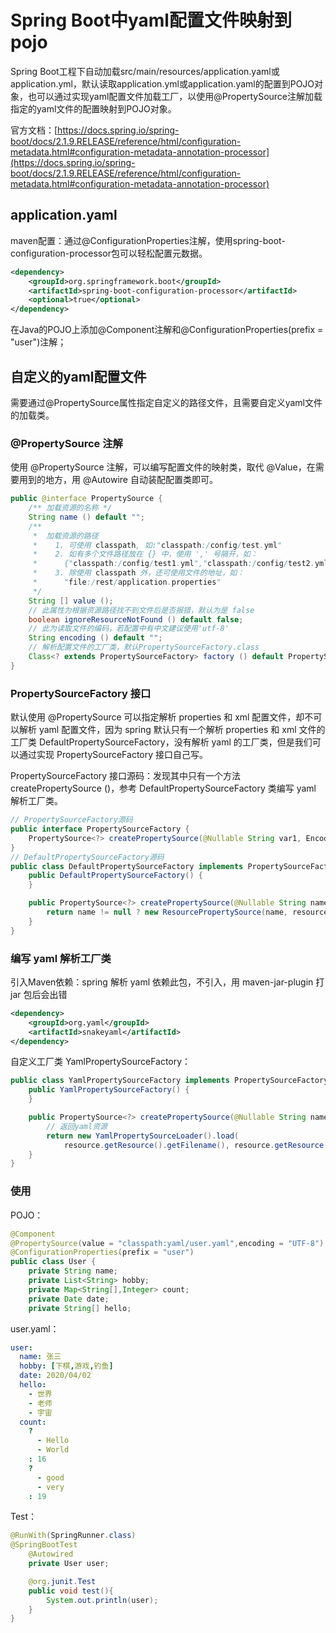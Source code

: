 # Spring Boot中yaml配置文件映射到pojo

Spring Boot工程下自动加载src/main/resources/application.yaml或application.yml，默认读取application.yml或application.yaml的配置到POJO对象，也可以通过实现yaml配置文件加载工厂，以使用@PropertySource注解加载指定的yaml文件的配置映射到POJO对象。

官方文档：[https://docs.spring.io/spring-boot/docs/2.1.9.RELEASE/reference/html/configuration-metadata.html#configuration-metadata-annotation-processor](https://docs.spring.io/spring-boot/docs/2.1.9.RELEASE/reference/html/configuration-metadata.html#configuration-metadata-annotation-processor)

## application.yaml

maven配置：通过@ConfigurationProperties注解，使用spring-boot-configuration-processor包可以轻松配置元数据。

```xml
<dependency>
	<groupId>org.springframework.boot</groupId>
	<artifactId>spring-boot-configuration-processor</artifactId>
	<optional>true</optional>
</dependency>
```

在Java的POJO上添加@Component注解和@ConfigurationProperties(prefix = "user")注解；

## 自定义的yaml配置文件

需要通过@PropertySource属性指定自定义的路径文件，且需要自定义yaml文件的加载类。

### @PropertySource 注解

使用 @PropertySource 注解，可以编写配置文件的映射类，取代 @Value，在需要用到的地方，用 @Autowire 自动装配配置类即可。

```java
public @interface PropertySource {
    /** 加载资源的名称 */
    String name () default "";
    /** 
     *  加载资源的路径
     *    1. 可使用 classpath, 如:"classpath:/config/test.yml"
     *    2. 如有多个文件路径放在 {} 中，使用 ',' 号隔开，如：
     *      {"classpath:/config/test1.yml","classpath:/config/test2.yml"}
     *    3. 除使用 classpath 外，还可使用文件的地址，如：
     *      "file:/rest/application.properties"
     */
    String [] value ();
    // 此属性为根据资源路径找不到文件后是否报错，默认为是 false
    boolean ignoreResourceNotFound () default false;
    // 此为读取文件的编码，若配置中有中文建议使用'utf-8'
    String encoding () default "";
    // 解析配置文件的工厂类，默认PropertySourceFactory.class
    Class<? extends PropertySourceFactory> factory () default PropertySourceFactory.class;
}
```

### PropertySourceFactory 接口

默认使用 @PropertySource 可以指定解析 properties 和 xml 配置文件，却不可以解析 yaml 配置文件，因为 spring 默认只有一个解析 properties 和 xml 文件的工厂类 DefaultPropertySourceFactory，没有解析 yaml 的工厂类，但是我们可以通过实现 PropertySourceFactory 接口自己写。

PropertySourceFactory 接口源码：发现其中只有一个方法 createPropertySource ()，参考 DefaultPropertySourceFactory 类编写 yaml 解析工厂类。

```java
// PropertySourceFactory源码
public interface PropertySourceFactory {
    PropertySource<?> createPropertySource(@Nullable String var1, EncodedResource var2) throws IOException;
}
// DefaultPropertySourceFactory源码
public class DefaultPropertySourceFactory implements PropertySourceFactory {
    public DefaultPropertySourceFactory() {
    }

    public PropertySource<?> createPropertySource(@Nullable String name, EncodedResource resource) throws IOException {
        return name != null ? new ResourcePropertySource(name, resource) : new ResourcePropertySource(resource);
    }
}
```

### 编写 yaml 解析工厂类

引入Maven依赖：spring 解析 yaml 依赖此包，不引入，用 maven-jar-plugin 打 jar 包后会出错

```xml
<dependency>
    <groupId>org.yaml</groupId>
    <artifactId>snakeyaml</artifactId>
</dependency>
```

自定义工厂类 YamlPropertySourceFactory：

```java
public class YamlPropertySourceFactory implements PropertySourceFactory {
    public YamlPropertySourceFactory() {
    }

    public PropertySource<?> createPropertySource(@Nullable String name, EncodedResource resource) throws IOException {
        // 返回yaml资源
        return new YamlPropertySourceLoader().load(
            resource.getResource().getFilename(), resource.getResource()).get(0);
    }
}
```

### 使用

POJO：

```java
@Component
@PropertySource(value = "classpath:yaml/user.yaml",encoding = "UTF-8")
@ConfigurationProperties(prefix = "user")
public class User {
    private String name;
    private List<String> hobby;
    private Map<String[],Integer> count;
    private Date date;
    private String[] hello;
```

user.yaml：

```yaml
user:
  name: 张三
  hobby: [下棋,游戏,钓鱼]
  date: 2020/04/02
  hello:
    - 世界
    - 老师
    - 宇宙
  count:
    ?
      - Hello
      - World
    : 16
    ?
      - good
      - very
    : 19
```

Test：

```java
@RunWith(SpringRunner.class)
@SpringBootTest
    @Autowired
    private User user;

    @org.junit.Test
    public void test(){
        System.out.println(user);
    }
}
```

